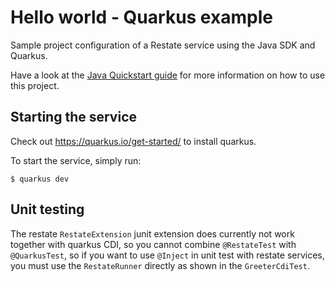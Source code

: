 # Hello world - Quarkus example

Sample project configuration of a Restate service using the Java SDK and Quarkus. 

Have a look at the [Java Quickstart guide](https://docs.restate.dev/get_started/quickstart?sdk=java) for more information on how to use this project.

## Starting the service

Check out https://quarkus.io/get-started/ to install quarkus.

To start the service, simply run:

```shell
$ quarkus dev
```

## Unit testing

The restate `RestateExtension` junit extension does currently not work together with quarkus CDI, so you cannot combine 
`@RestateTest` with `@QuarkusTest`, so if you want to use `@Inject` in unit test with restate services, you must use 
the `RestateRunner` directly as shown in the `GreeterCdiTest`.